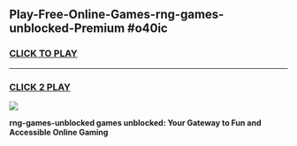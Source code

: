 
## Play-Free-Online-Games-rng-games-unblocked-Premium #o40ic
<h3>
<a href="https://premium.freeplayer.one?title=rng-games-unblocked&ref=8M">CLICK TO PLAY</a></h3>
<hr>

<h3>
<a href="https://premium.freeplayer.one?title=rng-games-unblocked&ref=8M">CLICK 2 PLAY</a>
  
</h3>

<a href="https://premium.freeplayer.one?title=rng-games-unblocked&ref=8M"><img src="https://clearcache.store/games.png"></a>


**rng-games-unblocked games unblocked: Your Gateway to Fun and Accessible Online Gaming**
